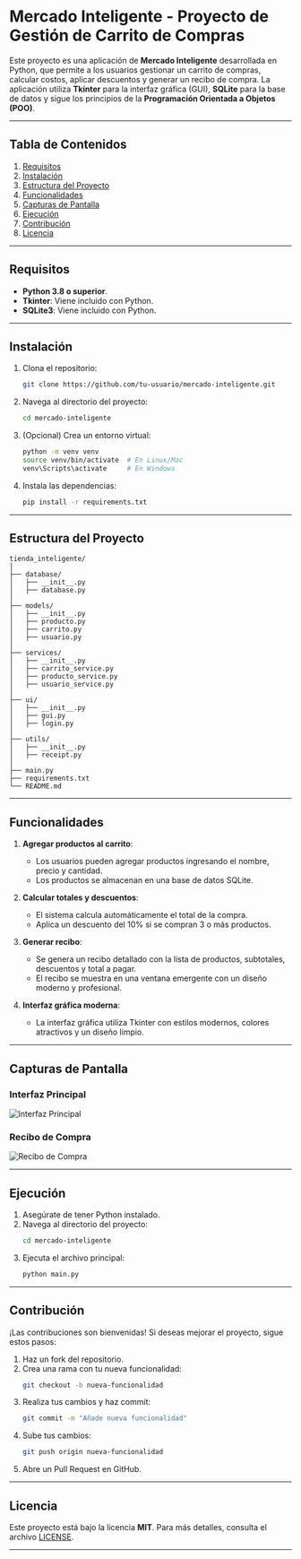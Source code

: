 # **Mercado Inteligente - Proyecto de Gestión de Carrito de Compras**

Este proyecto es una aplicación de **Mercado Inteligente** desarrollada en Python, que permite a los usuarios gestionar un carrito de compras, calcular costos, aplicar descuentos y generar un recibo de compra. La aplicación utiliza **Tkinter** para la interfaz gráfica (GUI), **SQLite** para la base de datos y sigue los principios de la **Programación Orientada a Objetos (POO)**.

---

## **Tabla de Contenidos**
1. [Requisitos](#requisitos)
2. [Instalación](#instalación)
3. [Estructura del Proyecto](#estructura-del-proyecto)
4. [Funcionalidades](#funcionalidades)
5. [Capturas de Pantalla](#capturas-de-pantalla)
6. [Ejecución](#ejecución)
7. [Contribución](#contribución)
8. [Licencia](#licencia)

---

## **Requisitos**

- **Python 3.8 o superior**.
- **Tkinter**: Viene incluido con Python.
- **SQLite3**: Viene incluido con Python.

---

## **Instalación**

1. Clona el repositorio:
   ```bash
   git clone https://github.com/tu-usuario/mercado-inteligente.git
   ```
2. Navega al directorio del proyecto:
   ```bash
   cd mercado-inteligente
   ```
3. (Opcional) Crea un entorno virtual:
   ```bash
   python -m venv venv
   source venv/bin/activate  # En Linux/Mac
   venv\Scripts\activate     # En Windows
   ```
4. Instala las dependencias:
   ```bash
   pip install -r requirements.txt
   ```

---

## **Estructura del Proyecto**

```
tienda_inteligente/
│
├── database/
│   ├── __init__.py
│   ├── database.py
│
├── models/
│   ├── __init__.py
│   ├── producto.py
│   ├── carrito.py
│   ├── usuario.py
│
├── services/
│   ├── __init__.py
│   ├── carrito_service.py
│   ├── producto_service.py
│   ├── usuario_service.py
│
├── ui/
│   ├── __init__.py
│   ├── gui.py
│   ├── login.py
│
├── utils/
│   ├── __init__.py
│   ├── receipt.py
│
├── main.py
├── requirements.txt
└── README.md
```

---

## **Funcionalidades**

1. **Agregar productos al carrito**:
   - Los usuarios pueden agregar productos ingresando el nombre, precio y cantidad.
   - Los productos se almacenan en una base de datos SQLite.

2. **Calcular totales y descuentos**:
   - El sistema calcula automáticamente el total de la compra.
   - Aplica un descuento del 10% si se compran 3 o más productos.

3. **Generar recibo**:
   - Se genera un recibo detallado con la lista de productos, subtotales, descuentos y total a pagar.
   - El recibo se muestra en una ventana emergente con un diseño moderno y profesional.

4. **Interfaz gráfica moderna**:
   - La interfaz gráfica utiliza Tkinter con estilos modernos, colores atractivos y un diseño limpio.

---

## **Capturas de Pantalla**

### **Interfaz Principal**
![Interfaz Principal](screenshots/main_interface.png)

### **Recibo de Compra**
![Recibo de Compra](screenshots/receipt.png)

---

## **Ejecución**

1. Asegúrate de tener Python instalado.
2. Navega al directorio del proyecto:
   ```bash
   cd mercado-inteligente
   ```
3. Ejecuta el archivo principal:
   ```bash
   python main.py
   ```

---

## **Contribución**

¡Las contribuciones son bienvenidas! Si deseas mejorar el proyecto, sigue estos pasos:

1. Haz un fork del repositorio.
2. Crea una rama con tu nueva funcionalidad:
   ```bash
   git checkout -b nueva-funcionalidad
   ```
3. Realiza tus cambios y haz commit:
   ```bash
   git commit -m "Añade nueva funcionalidad"
   ```
4. Sube tus cambios:
   ```bash
   git push origin nueva-funcionalidad
   ```
5. Abre un Pull Request en GitHub.

---

## **Licencia**

Este proyecto está bajo la licencia **MIT**. Para más detalles, consulta el archivo [LICENSE](LICENSE).

---
